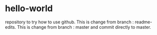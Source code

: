# hello-world
repository to try how to use github.
This is change from branch : readme-edits.
This is change from branch : master and commit directly to master.
